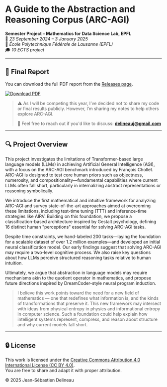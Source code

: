 # A Guide to the Abstraction and Reasoning Corpus (ARC-AGI)

**Semester Project – Mathematics for Data Science Lab, EPFL**  
📅 *23 September 2024 – 3 January 2025*  
📍 *École Polytechnique Fédérale de Lausanne (EPFL)*  
🎓 *10 ECTS project*

---

## 📄 Final Report

You can download the full PDF report from the [Releases page](https://github.com/Drykx/PerceptARC/releases/tag/v1.0).

[![Download PDF](https://img.shields.io/badge/Download-Final_Report-blue)](https://github.com/Drykx/PerceptARC/releases/tag/v1.0)

> ⚠️ As I will be competing this year, I’ve decided not to share my code or final results publicly. However, I’m sharing my notes to help others explore ARC-AGI.  
>  
> 💬 Feel free to reach out if you'd like to discuss: **delineauj@gmail.com**

---

## 🔍 Project Overview

This project investigates the limitations of Transformer-based large language models (LLMs) in achieving Artificial General Intelligence (AGI), with a focus on the ARC-AGI benchmark introduced by François Chollet. ARC-AGI is designed to test core human priors such as objectness, numerosity, and compositionality—fundamental capabilities where current LLMs often fall short, particularly in internalizing abstract representations or reasoning symbolically.

We introduce the first mathematical and intuitive framework for analyzing ARC-AGI and survey state-of-the-art approaches aimed at overcoming these limitations, including test-time tuning (TTT) and inference-time strategies like AIRV. Building on this foundation, we propose a classification-based architecture inspired by Gestalt psychology, defining 16 distinct human "perceptions" essential for solving ARC-AGI tasks.

Despite time constraints, we hand-labeled 200 tasks—laying the foundation for a scalable dataset of over 1.2 million examples—and developed an initial neural classification model. Our early findings suggest that solving ARC-AGI may require a two-level cognitive process. We also raise key questions about how LLMs perceive structured reasoning tasks relative to human intuition.

 Ultimately, we argue that abstraction in language models may require mechanisms akin to the quotient operator in mathematics, and propose future directions inspired by DreamCoder-style neural program induction.
 
> I believe this work points toward the need for a new field of mathematics — one that redefines what information is, and the kinds of transformations that preserve it. This new framework may intersect with ideas from physical entropy in physics and informational entropy in computer science. Such a foundation could help explain how intelligent systems represent, compress, and reason about structure and why current models fall short.

---

## 🔒 License

This work is licensed under the [Creative Commons Attribution 4.0 International License (CC BY 4.0)](https://creativecommons.org/licenses/by/4.0/).  
You are free to share and adapt it with proper attribution.

© 2025 Jean-Sébastien Delineau
